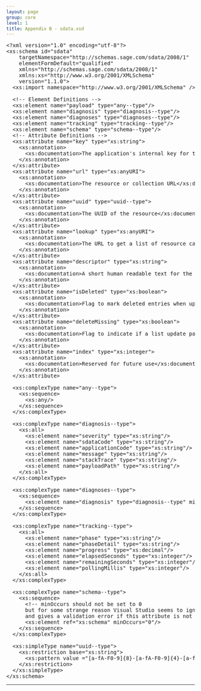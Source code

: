 ```yaml
---
layout: page
group: core
level: 1
title: Appendix B - sdata.xsd
---
```


<pre xmlns:jx="http://apache.org/cocoon/templates/jx/1.0" xmlns:ns="http://outerx.org/daisy/1.0">&lt;?xml version="1.0" encoding="utf-8"?&gt;
&lt;xs:schema id="sdata"
    targetNamespace="http://schemas.sage.com/sdata/2008/1"
    elementFormDefault="qualified"
    xmlns="http://schemas.sage.com/sdata/2008/1"
    xmlns:xs="http://www.w3.org/2001/XMLSchema"
    version="1.1.0"&gt;
  &lt;xs:import namespace="http://www.w3.org/2001/XMLSchema" /&gt;

  &lt;!-- Element Definitions --&gt;
  &lt;xs:element name="payload" type="any--type"/&gt;
  &lt;xs:element name="diagnosis" type="diagnosis--type"/&gt;
  &lt;xs:element name="diagnoses" type="diagnoses--type"/&gt;
  &lt;xs:element name="tracking" type="tracking--type"/&gt;
  &lt;xs:element name="schema" type="schema--type"/&gt;
  &lt;!-- Attribute Definitions --&gt;
  &lt;xs:attribute name="key" type="xs:string"&gt;
    &lt;xs:annotation&gt;
      &lt;xs:documentation&gt;The application's internal key for the resource&lt;/xs:documentation&gt;
    &lt;/xs:annotation&gt;
  &lt;/xs:attribute&gt;
  &lt;xs:attribute name="url" type="xs:anyURI"&gt;
    &lt;xs:annotation&gt;
      &lt;xs:documentation&gt;The resource or collection URL&lt;/xs:documentation&gt;
    &lt;/xs:annotation&gt;
  &lt;/xs:attribute&gt;
  &lt;xs:attribute name="uuid" type="uuid--type"&gt;
    &lt;xs:annotation&gt;
      &lt;xs:documentation&gt;The UUID of the resource&lt;/xs:documentation&gt;
    &lt;/xs:annotation&gt;
  &lt;/xs:attribute&gt;
  &lt;xs:attribute name="lookup" type="xs:anyURI"&gt;
    &lt;xs:annotation&gt;
      &lt;xs:documentation&gt;The URL to get a list of resource candidates for a relationship&lt;/xs:documentation&gt;
    &lt;/xs:annotation&gt;
  &lt;/xs:attribute&gt;
  &lt;xs:attribute name="descriptor" type="xs:string"&gt;
    &lt;xs:annotation&gt;
      &lt;xs:documentation&gt;A short human readable text for the resource&lt;/xs:documentation&gt;
    &lt;/xs:annotation&gt;
  &lt;/xs:attribute&gt;
  &lt;xs:attribute name="isDeleted" type="xs:boolean"&gt;
    &lt;xs:annotation&gt;
      &lt;xs:documentation&gt;Flag to mark deleted entries when updating a list&lt;/xs:documentation&gt;
    &lt;/xs:annotation&gt;
  &lt;/xs:attribute&gt;
  &lt;xs:attribute name="deleteMissing" type="xs:boolean"&gt;
    &lt;xs:annotation&gt;
      &lt;xs:documentation&gt;Flag to indicate if a list update payload contains the full list (true) or only a delta (false)&lt;/xs:documentation&gt;
    &lt;/xs:annotation&gt;
  &lt;/xs:attribute&gt;
  &lt;xs:attribute name="index" type="xs:integer"&gt;
    &lt;xs:annotation&gt;
      &lt;xs:documentation&gt;Reserved for future use&lt;/xs:documentation&gt;
    &lt;/xs:annotation&gt;
  &lt;/xs:attribute&gt;

  &lt;xs:complexType name="any--type"&gt;
    &lt;xs:sequence&gt;
      &lt;xs:any/&gt;
    &lt;/xs:sequence&gt;
  &lt;/xs:complexType&gt;

  &lt;xs:complexType name="diagnosis--type"&gt;
    &lt;xs:all&gt;
      &lt;xs:element name="severity" type="xs:string"/&gt;
      &lt;xs:element name="sdataCode" type="xs:string"/&gt;
      &lt;xs:element name="applicationCode" type="xs:string"/&gt;
      &lt;xs:element name="message" type="xs:string"/&gt;
      &lt;xs:element name="stackTrace" type="xs:string"/&gt;
      &lt;xs:element name="payloadPath" type="xs:string"/&gt;
    &lt;/xs:all&gt;
  &lt;/xs:complexType&gt;

  &lt;xs:complexType name="diagnoses--type"&gt;
    &lt;xs:sequence&gt;
      &lt;xs:element name="diagnosis" type="diagnosis--type" minOccurs="0" maxOccurs="unbounded" /&gt;
    &lt;/xs:sequence&gt;
  &lt;/xs:complexType&gt;

  &lt;xs:complexType name="tracking--type"&gt;
    &lt;xs:all&gt;
      &lt;xs:element name="phase" type="xs:string"/&gt;
      &lt;xs:element name="phaseDetail" type="xs:string"/&gt;
      &lt;xs:element name="progress" type="xs:decimal"/&gt;
      &lt;xs:element name="elapsedSeconds" type="xs:integer"/&gt;
      &lt;xs:element name="remainingSeconds" type="xs:integer"/&gt;
      &lt;xs:element name="pollingMillis" type="xs:integer"/&gt;
    &lt;/xs:all&gt;
  &lt;/xs:complexType&gt;

  &lt;xs:complexType name="schema--type"&gt;
    &lt;xs:sequence&gt;
      &lt;!-- minOccurs should not be set to 0 
      but for some strange reason Visual Studio seems to ignore the embedded schema
      and gives a validation error if this attribute is not set to 0 --&gt;
      &lt;xs:element ref="xs:schema" minOccurs="0"/&gt;
    &lt;/xs:sequence&gt;
  &lt;/xs:complexType&gt;

  &lt;xs:simpleType name="uuid--type"&gt;
    &lt;xs:restriction base="xs:string"&gt;
      &lt;xs:pattern value ="[a-fA-F0-9]{8}-[a-fA-F0-9]{4}-[a-fA-F0-9]{4}-[a-fA-F0-9]{4}-[a-fA-F0-9]{12}"/&gt;
    &lt;/xs:restriction&gt;
  &lt;/xs:simpleType&gt;
&lt;/xs:schema&gt;</pre>

* * *